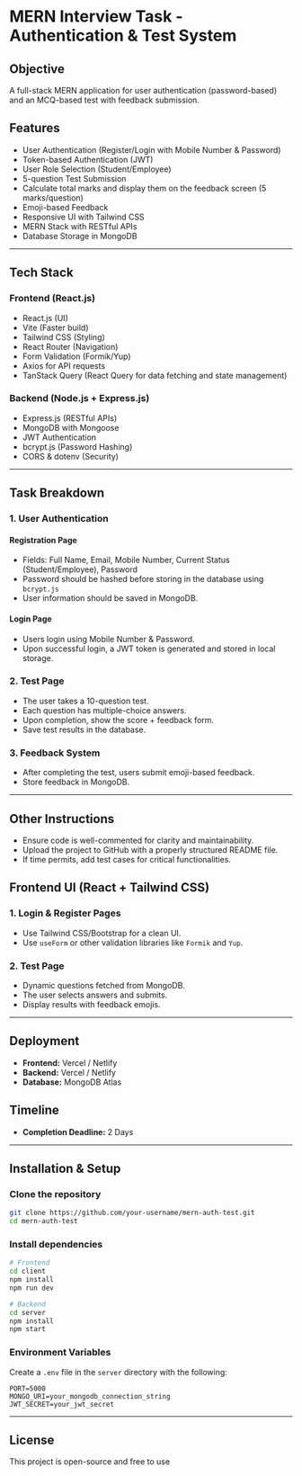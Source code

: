 # MERN Interview Task - Authentication & Test System

## Objective
A full-stack MERN application for user authentication (password-based) and an MCQ-based test with feedback submission.

## Features
- User Authentication (Register/Login with Mobile Number & Password)
- Token-based Authentication (JWT)
- User Role Selection (Student/Employee)
- 5-question Test Submission
- Calculate total marks and display them on the feedback screen (5 marks/question)
- Emoji-based Feedback
- Responsive UI with Tailwind CSS
- MERN Stack with RESTful APIs
- Database Storage in MongoDB

---

## Tech Stack

### Frontend (React.js)
- React.js (UI)
- Vite (Faster build)
- Tailwind CSS (Styling)
- React Router (Navigation)
- Form Validation (Formik/Yup)
- Axios for API requests
- TanStack Query (React Query for data fetching and state management)

### Backend (Node.js + Express.js)
- Express.js (RESTful APIs)
- MongoDB with Mongoose
- JWT Authentication
- bcrypt.js (Password Hashing)
- CORS & dotenv (Security)


---

## Task Breakdown

### 1. User Authentication
#### Registration Page
- Fields: Full Name, Email, Mobile Number, Current Status (Student/Employee), Password
- Password should be hashed before storing in the database using `bcrypt.js`
- User information should be saved in MongoDB.

#### Login Page
- Users login using Mobile Number & Password.
- Upon successful login, a JWT token is generated and stored in local storage.

### 2. Test Page
- The user takes a 10-question test.
- Each question has multiple-choice answers.
- Upon completion, show the score + feedback form.
- Save test results in the database.

### 3. Feedback System
- After completing the test, users submit emoji-based feedback.
- Store feedback in MongoDB.

---

## Other Instructions
- Ensure code is well-commented for clarity and maintainability.
- Upload the project to GitHub with a properly structured README file.
- If time permits, add test cases for critical functionalities.

## Frontend UI (React + Tailwind CSS)

### 1. Login & Register Pages
- Use Tailwind CSS/Bootstrap for a clean UI.
- Use `useForm` or other validation libraries like `Formik` and `Yup`.

### 2. Test Page
- Dynamic questions fetched from MongoDB.
- The user selects answers and submits.
- Display results with feedback emojis.

---

## Deployment
- **Frontend:** Vercel / Netlify
- **Backend:** Vercel / Netlify
- **Database:** MongoDB Atlas

## Timeline
- **Completion Deadline:** 2 Days

---

## Installation & Setup

### Clone the repository
```sh
git clone https://github.com/your-username/mern-auth-test.git
cd mern-auth-test
```

### Install dependencies
```sh
# Frontend
cd client
npm install
npm run dev
```
```sh
# Backend
cd server
npm install
npm start
```

### Environment Variables
Create a `.env` file in the `server` directory with the following:
```
PORT=5000
MONGO_URI=your_mongodb_connection_string
JWT_SECRET=your_jwt_secret
```

---

## License
This project is open-source and free to use

